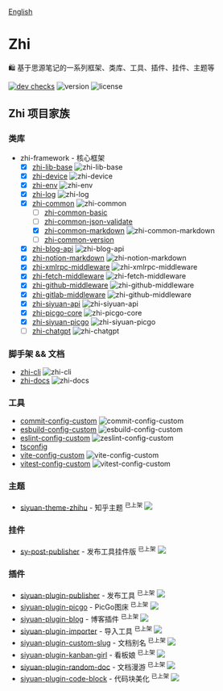 [English](README.md)

# Zhi

🛍️ 基于思源笔记的一系列框架、类库、工具、插件、挂件、主题等

[![dev checks](https://img.shields.io/github/checks-status/terwer/zhi/dev?label=build)](https://github.com/terwer/zhi/tree/dev)
![version](https://img.shields.io/github/release/terwer/zhi.svg?style=flat-square)
![license](https://img.shields.io/badge/license-GPL-blue.svg?style=popout-square)

## Zhi 项目家族

### 类库

- zhi-framework - 核心框架 
  - [X] [zhi-lib-base](https://github.com/terwer/zhi/tree/main/libs/zhi-lib-base) ![zhi-lib-base](https://img.shields.io/badge/dynamic/json?url=https%3A%2F%2Fraw.githubusercontent.com%2Fterwer%2Fzhi%2Fmain%2Flibs%2Fzhi-lib-base%2Fpackage.json&query=%24.version&label=release)
  - [X] [zhi-device](https://github.com/terwer/zhi/tree/main/libs/zhi-device) ![zhi-device](https://img.shields.io/badge/dynamic/json?url=https%3A%2F%2Fraw.githubusercontent.com%2Fterwer%2Fzhi%2Fmain%2Flibs%2Fzhi-device%2Fpackage.json&query=%24.version&label=release)
  - [X] [zhi-env](https://github.com/terwer/zhi/tree/main/libs/zhi-env) ![zhi-env](https://img.shields.io/badge/dynamic/json?url=https%3A%2F%2Fraw.githubusercontent.com%2Fterwer%2Fzhi%2Fmain%2Flibs%2Fzhi-env%2Fpackage.json&query=%24.version&label=release)
  - [X] [zhi-log](https://github.com/terwer/zhi/tree/main/libs/zhi-log) ![zhi-log](https://img.shields.io/badge/dynamic/json?url=https%3A%2F%2Fraw.githubusercontent.com%2Fterwer%2Fzhi%2Fmain%2Flibs%2Fzhi-log%2Fpackage.json&query=%24.version&label=release)
  - [X] [zhi-common](https://github.com/terwer/zhi/tree/main/libs/zhi-common) ![zhi-common](https://img.shields.io/badge/dynamic/json?url=https%3A%2F%2Fraw.githubusercontent.com%2Fterwer%2Fzhi%2Fmain%2Flibs%2Fzhi-common%2Fpackage.json&query=%24.version&label=release)
    - [ ] [zhi-common-basic](https://github.com/terwer/zhi/tree/main/libs/zhi-common-basic)
    - [ ] [zhi-common-json-validate](https://github.com/terwer/zhi/tree/main/libs/zhi-common-json-validate)
    - [X] [zhi-common-markdown](https://github.com/terwer/zhi/tree/main/libs/zhi-common-markdown) ![zhi-common-markdown](https://img.shields.io/badge/dynamic/json?url=https%3A%2F%2Fraw.githubusercontent.com%2Fterwer%2Fzhi%2Fmain%2Flibs%2Fzhi-common-markdown%2Fpackage.json&query=%24.version&label=release)
    - [ ] [zhi-common-version](https://github.com/terwer/zhi/tree/main/libs/zhi-common-version)
  - [X] [zhi-blog-api](https://github.com/terwer/zhi/tree/main/libs/zhi-blog-api) ![zhi-blog-api](https://img.shields.io/badge/dynamic/json?url=https%3A%2F%2Fraw.githubusercontent.com%2Fterwer%2Fzhi%2Fmain%2Flibs%2Fzhi-blog-api%2Fpackage.json&query=%24.version&label=release)
  - [X] [zhi-notion-markdown](https://github.com/terwer/zhi/tree/main/libs/zhi-notion-markdown) ![zhi-notion-markdown](https://img.shields.io/badge/dynamic/json?url=https%3A%2F%2Fraw.githubusercontent.com%2Fterwer%2Fzhi%2Fmain%2Flibs%2Fzhi-notion-markdown%2Fpackage.json&query=%24.version&label=release)
  - [X] [zhi-xmlrpc-middleware](https://github.com/terwer/zhi/tree/main/libs/zhi-xmlrpc-middleware) ![zhi-xmlrpc-middleware](https://img.shields.io/badge/dynamic/json?url=https%3A%2F%2Fraw.githubusercontent.com%2Fterwer%2Fzhi%2Fmain%2Flibs%2Fzhi-xmlrpc-middleware%2Fpackage.json&query=%24.version&label=release)
  - [X] [zhi-fetch-middleware](https://github.com/terwer/zhi/tree/main/libs/zhi-fetch-middleware) ![zhi-fetch-middleware](https://img.shields.io/badge/dynamic/json?url=https%3A%2F%2Fraw.githubusercontent.com%2Fterwer%2Fzhi%2Fmain%2Flibs%2Fzhi-fetch-middleware%2Fpackage.json&query=%24.version&label=release)
  - [X] [zhi-github-middleware](https://github.com/terwer/zhi/tree/main/libs/zhi-github-middleware) ![zhi-github-middleware](https://img.shields.io/badge/dynamic/json?url=https%3A%2F%2Fraw.githubusercontent.com%2Fterwer%2Fzhi%2Fmain%2Flibs%2Fzhi-github-middleware%2Fpackage.json&query=%24.version&label=release)
  - [X] [zhi-gitlab-middleware](https://github.com/terwer/zhi/tree/main/libs/zhi-gitlab-middleware) ![zhi-github-middleware](https://img.shields.io/badge/dynamic/json?url=https%3A%2F%2Fraw.githubusercontent.com%2Fterwer%2Fzhi%2Fmain%2Flibs%2Fzhi-github-middleware%2Fpackage.json&query=%24.version&label=release)
  - [X] [zhi-siyuan-api](https://github.com/terwer/zhi/tree/main/libs/zhi-siyuan-api) ![zhi-siyuan-api](https://img.shields.io/badge/dynamic/json?url=https%3A%2F%2Fraw.githubusercontent.com%2Fterwer%2Fzhi%2Fmain%2Flibs%2Fzhi-siyuan-api%2Fpackage.json&query=%24.version&label=release)
  - [X] [zhi-picgo-core](https://github.com/terwer/zhi/tree/main/libs/zhi-picgo-core) ![zhi-picgo-core](https://img.shields.io/badge/dynamic/json?url=https%3A%2F%2Fraw.githubusercontent.com%2Fterwer%2Fzhi%2Fmain%2Flibs%2Fzhi-picgo-core%2Fpackage.json&query=%24.version&label=release)
  - [X] [zhi-siyuan-picgo](https://github.com/terwer/zhi/tree/main/libs/zhi-siyuan-picgo) ![zhi-siyuan-picgo](https://img.shields.io/badge/dynamic/json?url=https%3A%2F%2Fraw.githubusercontent.com%2Fterwer%2Fzhi%2Fmain%2Flibs%2Fzhi-siyuan-picgo%2Fpackage.json&query=%24.version&label=release)
  - [ ] [zhi-chatgpt](https://github.com/terwer/zhi/tree/main/libs/zhi-chatgpt) ![zhi-chatgpt](https://img.shields.io/badge/dynamic/json?url=https%3A%2F%2Fraw.githubusercontent.com%2Fterwer%2Fzhi%2Fmain%2Flibs%2Fzhi-chatgpt%2Fpackage.json&query=%24.version&label=release)

### 脚手架 && 文档

- [zhi-cli](https://github.com/terwer/zhi/tree/dev/apps/zhi-cli) ![zhi-cli](https://img.shields.io/badge/dynamic/json?url=https%3A%2F%2Fraw.githubusercontent.com%2Fterwer%2Fzhi%2Fmain%2Fapps%2Fzhi-cli%2Fpackage.json&query=%24.version&label=release)
- [zhi-docs](https://github.com/terwer/zhi/tree/dev/apps/zhi-docs) ![zhi-docs](https://img.shields.io/badge/dynamic/json?url=https%3A%2F%2Fraw.githubusercontent.com%2Fterwer%2Fzhi%2Fmain%2Fapps%2Fzhi-docs%2Fpackage.json&query=%24.version&label=release)

### 工具

- [commit-config-custom](https://github.com/terwer/zhi/tree/dev/tools/commit-config-custom) ![commit-config-custom](https://img.shields.io/badge/dynamic/json?url=https%3A%2F%2Fraw.githubusercontent.com%2Fterwer%2Fzhi%2Fmain%2Ftools%2Fcommit-config-custom%2Fpackage.json&query=%24.version&label=release)
- [esbuild-config-custom](https://github.com/terwer/zhi/tree/dev/tools/esbuild-config-custom) ![esbuild-config-custom](https://img.shields.io/badge/dynamic/json?url=https%3A%2F%2Fraw.githubusercontent.com%2Fterwer%2Fzhi%2Fmain%2Ftools%2Fesbuild-config-custom%2Fpackage.json&query=%24.version&label=release)
- [eslint-config-custom](https://github.com/terwer/zhi/tree/dev/tools/eslint-config-custom) ![zeslint-config-custom](https://img.shields.io/badge/dynamic/json?url=https%3A%2F%2Fraw.githubusercontent.com%2Fterwer%2Fzhi%2Fmain%2Ftools%2Feslint-config-custom%2Fpackage.json&query=%24.version&label=release)
- [tsconfig](https://github.com/terwer/zhi/tree/dev/tools/tsconfig) 
- [vite-config-custom](https://github.com/terwer/zhi/tree/dev/tools/vite-config-custom) ![vite-config-custom](https://img.shields.io/badge/dynamic/json?url=https%3A%2F%2Fraw.githubusercontent.com%2Fterwer%2Fzhi%2Fmain%2Ftools%2Fvite-config-custom%2Fpackage.json&query=%24.version&label=release)
- [vitest-config-custom](https://github.com/terwer/zhi/tree/dev/tools/vitest-config-custom) ![vitest-config-custom](https://img.shields.io/badge/dynamic/json?url=https%3A%2F%2Fraw.githubusercontent.com%2Fterwer%2Fzhi%2Fmain%2Ftools%2Fvitest-config-custom%2Fpackage.json&query=%24.version&label=release)

### 主题
- [siyuan-theme-zhihu](https://github.com/terwer/siyuan-theme-zhihu) - 知乎主题 <sup>已上架</sup> <a title="Releases" target="_blank" href="https://github.com/terwer/siyuan-theme-zhihu/releases"><img src="https://img.shields.io/github/release/terwer/siyuan-theme-zhihu.svg?style=flat-square&color=9CF"></a>

### 挂件
- [sy-post-publisher](https://github.com/terwer/sy-post-publisher) - 发布工具挂件版 <sup>已上架</sup> <a title="Releases" target="_blank" href="https://github.com/terwer/sy-post-publisher/releases"><img src="https://img.shields.io/github/release/terwer/sy-post-publisher.svg?style=flat-square&color=9CF"></a>

### 插件

- [siyuan-plugin-publisher](https://github.com/terwer/siyuan-plugin-publisher) - 发布工具 <sup>已上架</sup> <a title="Releases" target="_blank" href="https://github.com/terwer/siyuan-plugin-publisher/releases"><img src="https://img.shields.io/github/release/terwer/siyuan-plugin-publisher.svg?style=flat-square&color=9CF"></a>
- [siyuan-plugin-picgo](https://github.com/terwer/siyuan-plugin-picgo) - PicGo图床 <sup>已上架</sup> <a title="Releases" target="_blank" href="https://github.com/terwer/siyuan-plugin-picgo/releases"><img src="https://img.shields.io/github/release/terwer/siyuan-plugin-picgo.svg?style=flat-square&color=9CF"></a>
- [siyuan-plugin-blog](https://github.com/terwer/siyuan-plugin-blog) - 博客插件 <sup>已上架</sup> <a title="Releases" target="_blank" href="https://github.com/terwer/siyuan-plugin-blog/releases"><img src="https://img.shields.io/github/release/terwer/siyuan-plugin-blog.svg?style=flat-square&color=9CF"></a>
- [siyuan-plugin-importer](https://github.com/terwer/siyuan-plugin-importer) - 导入工具 <sup>已上架</sup> <a title="Releases" target="_blank" href="https://github.com/terwer/siyuan-plugin-importer/releases"><img src="https://img.shields.io/github/release/terwer/siyuan-plugin-importer.svg?style=flat-square&color=9CF"></a>
- [siyuan-plugin-custom-slug](https://github.com/terwer/siyuan-plugin-custom-slug) - 文档别名 <sup>已上架</sup> <a title="Releases" target="_blank" href="https://github.com/terwer/siyuan-plugin-custom-slug/releases"><img src="https://img.shields.io/github/release/terwer/siyuan-plugin-custom-slug.svg?style=flat-square&color=9CF"></a>
- [siyuan-plugin-kanban-girl](https://github.com/terwer/siyuan-plugin-kanban-girl) - 看板娘 <sup>已上架</sup> <a title="Releases" target="_blank" href="https://github.com/terwer/siyuan-plugin-kanban-girl/releases"><img src="https://img.shields.io/github/release/terwer/siyuan-plugin-kanban-girl.svg?style=flat-square&color=9CF"></a>
- [siyuan-plugin-random-doc](https://github.com/terwer/siyuan-plugin-random-doc) - 文档漫游 <sup>已上架</sup> <a title="Releases" target="_blank" href="https://github.com/terwer/siyuan-plugin-random-doc/releases"><img src="https://img.shields.io/github/release/terwer/siyuan-plugin-random-doc.svg?style=flat-square&color=9CF"></a>
- [siyuan-plugin-code-block](https://github.com/terwer/siyuan-plugin-code-block) - 代码块美化 <sup>已上架</sup> <a title="Releases" target="_blank" href="https://github.com/terwer/siyuan-plugin-code-block/releases"><img src="https://img.shields.io/github/release/terwer/siyuan-plugin-code-block.svg?style=flat-square&color=9CF"></a>
